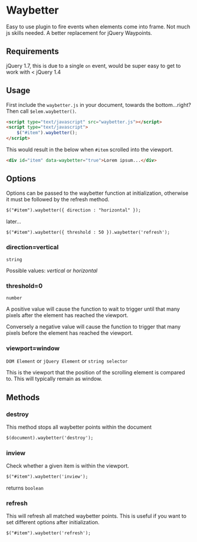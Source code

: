 Waybetter
=========

Easy to use plugin to fire events when elements come into frame. Not much js skills needed. A better replacement for jQuery Waypoints.


Requirements 
------------

jQuery 1.7, this is due to a single `on` event, would be super easy to get to work with < jQuery 1.4


Usage
------

First include the `waybetter.js` in your document, towards the bottom...right? Then call `$elem.waybetter()`.

```html
<script type="text/javascript" src="waybetter.js"></script>
<script type="text/javascript">
	$("#item").waybetter();
</script>
```

This would result in the below when `#item` scrolled into the viewport.

```html
<div id="item" data-waybetter="true">Lorem ipsum...</div>
```


Options
-------

Options can be passed to the waybetter function at initialization, otherwise it must be followed by the refresh method.

```html
$("#item").waybetter({ direction : "horizontal" });
```

later...

```html
$("#item").waybetter({ threshold : 50 }).waybetter('refresh');
```

### direction=vertical

`string`

Possible values: *vertical* or *horizontal*



### threshold=0

`number`

A positive value will cause the function to wait to trigger until that many pixels after the element has reached the viewport.

Conversely a negative value will cause the function to trigger that many pixels before the element has reached the viewport.



### viewport=window

`DOM Element` or `jQuery Element` or `string selector`

This is the viewport that the position of the scrolling element is compared to. This will typically remain as window.



Methods
-------

### destroy

This method stops all waybetter points within the document

```html
$(document).waybetter('destroy');
```

### inview

Check whether a given item is within the viewport.  

```html
$("#item").waybetter('inview');
```

returns `boolean`


### refresh

This will refresh all matched waybetter points. This is useful if you want to set different options after initialization.  

```html
$("#item").waybetter('refresh');
```

